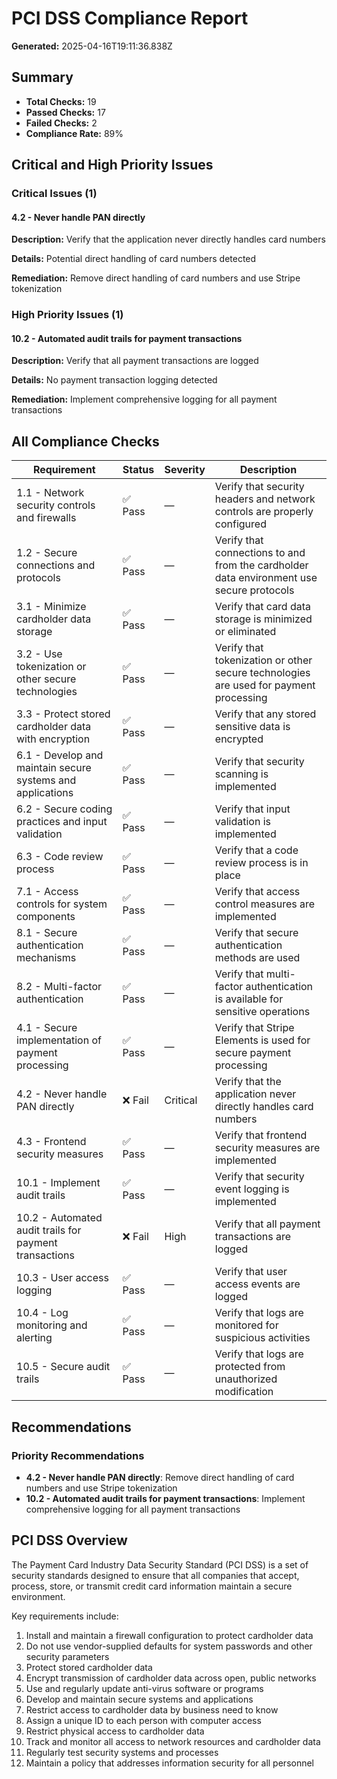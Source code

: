 # PCI DSS Compliance Report

**Generated:** 2025-04-16T19:11:36.838Z

## Summary

- **Total Checks:** 19
- **Passed Checks:** 17
- **Failed Checks:** 2
- **Compliance Rate:** 89%

## Critical and High Priority Issues

### Critical Issues (1)

#### 4.2 - Never handle PAN directly

**Description:** Verify that the application never directly handles card numbers

**Details:** Potential direct handling of card numbers detected

**Remediation:** Remove direct handling of card numbers and use Stripe tokenization

### High Priority Issues (1)

#### 10.2 - Automated audit trails for payment transactions

**Description:** Verify that all payment transactions are logged

**Details:** No payment transaction logging detected

**Remediation:** Implement comprehensive logging for all payment transactions

## All Compliance Checks

| Requirement | Status | Severity | Description |
|-------------|--------|----------|-------------|
| 1.1 - Network security controls and firewalls | ✅ Pass | — | Verify that security headers and network controls are properly configured |
| 1.2 - Secure connections and protocols | ✅ Pass | — | Verify that connections to and from the cardholder data environment use secure protocols |
| 3.1 - Minimize cardholder data storage | ✅ Pass | — | Verify that card data storage is minimized or eliminated |
| 3.2 - Use tokenization or other secure technologies | ✅ Pass | — | Verify that tokenization or other secure technologies are used for payment processing |
| 3.3 - Protect stored cardholder data with encryption | ✅ Pass | — | Verify that any stored sensitive data is encrypted |
| 6.1 - Develop and maintain secure systems and applications | ✅ Pass | — | Verify that security scanning is implemented |
| 6.2 - Secure coding practices and input validation | ✅ Pass | — | Verify that input validation is implemented |
| 6.3 - Code review process | ✅ Pass | — | Verify that a code review process is in place |
| 7.1 - Access controls for system components | ✅ Pass | — | Verify that access control measures are implemented |
| 8.1 - Secure authentication mechanisms | ✅ Pass | — | Verify that secure authentication methods are used |
| 8.2 - Multi-factor authentication | ✅ Pass | — | Verify that multi-factor authentication is available for sensitive operations |
| 4.1 - Secure implementation of payment processing | ✅ Pass | — | Verify that Stripe Elements is used for secure payment processing |
| 4.2 - Never handle PAN directly | ❌ Fail | Critical | Verify that the application never directly handles card numbers |
| 4.3 - Frontend security measures | ✅ Pass | — | Verify that frontend security measures are implemented |
| 10.1 - Implement audit trails | ✅ Pass | — | Verify that security event logging is implemented |
| 10.2 - Automated audit trails for payment transactions | ❌ Fail | High | Verify that all payment transactions are logged |
| 10.3 - User access logging | ✅ Pass | — | Verify that user access events are logged |
| 10.4 - Log monitoring and alerting | ✅ Pass | — | Verify that logs are monitored for suspicious activities |
| 10.5 - Secure audit trails | ✅ Pass | — | Verify that logs are protected from unauthorized modification |

## Recommendations

### Priority Recommendations

- **4.2 - Never handle PAN directly**: Remove direct handling of card numbers and use Stripe tokenization
- **10.2 - Automated audit trails for payment transactions**: Implement comprehensive logging for all payment transactions

## PCI DSS Overview

The Payment Card Industry Data Security Standard (PCI DSS) is a set of security standards designed to ensure that all companies that accept, process, store, or transmit credit card information maintain a secure environment.

Key requirements include:

1. Install and maintain a firewall configuration to protect cardholder data
2. Do not use vendor-supplied defaults for system passwords and other security parameters
3. Protect stored cardholder data
4. Encrypt transmission of cardholder data across open, public networks
5. Use and regularly update anti-virus software or programs
6. Develop and maintain secure systems and applications
7. Restrict access to cardholder data by business need to know
8. Assign a unique ID to each person with computer access
9. Restrict physical access to cardholder data
10. Track and monitor all access to network resources and cardholder data
11. Regularly test security systems and processes
12. Maintain a policy that addresses information security for all personnel
